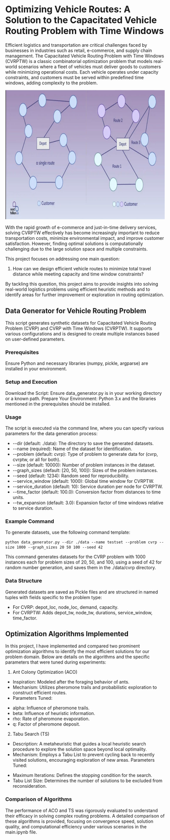 # Optimizing Vehicle Routes: A Solution to the Capacitated Vehicle Routing Problem with Time Windows

Efficient logistics and transportation are critical challenges faced by businesses in industries such as retail, e-commerce, and supply chain management. The Capacitated Vehicle Routing Problem with Time Windows (CVRPTW) is a classic combinatorial optimization problem that models real-world scenarios where a fleet of vehicles must deliver goods to customers while minimizing operational costs. Each vehicle operates under capacity constraints, and customers must be served within predefined time windows, adding complexity to the problem.

![Routing diagram](vroute.png)

With the rapid growth of e-commerce and just-in-time delivery services, solving CVRPTW effectively has become increasingly important to reduce transportation costs, minimize environmental impact, and improve customer satisfaction. However, finding optimal solutions is computationally challenging due to the large solution space and multiple constraints.

This project focuses on addressing one main question:

1. How can we design efficient vehicle routes to minimize total travel distance while meeting capacity and time window constraints?

By tackling this question, this project aims to provide insights into solving real-world logistics problems using efficient heuristic methods and to identify areas for further improvement or exploration in routing optimization.

## Data Generator for Vehicle Routing Problem
This script generates synthetic datasets for Capacitated Vehicle Routing Problem (CVRP) and CVRP with Time Windows (CVRPTW). It supports various configurations and is designed to create multiple instances based on user-defined parameters.

### Prerequisites
Ensure Python and necessary libraries (numpy, pickle, argparse) are installed in your environment.

### Setup and Execution
Download the Script: Ensure data_generator.py is in your working directory or a known path.
Prepare Your Environment: Python 3.x and the libraries mentioned in the prerequisites should be installed.

### Usage
The script is executed via the command line, where you can specify various parameters for the data generation process:

* --dir (default: ./data): The directory to save the generated datasets.
* --name (required): Name of the dataset for identification.
* --problem (default: cvrp): Type of problem to generate data for (cvrp, cvrptw, or all for both).
* --size (default: 10000): Number of problem instances in the dataset.
* --graph_sizes (default: [20, 50, 100]): Sizes of the problem instances.
* --seed (default: 1234): Random seed for reproducibility.
* --service_window (default: 1000): Global time window for CVRPTW.
* --service_duration (default: 10): Service duration per node for CVRPTW.
* --time_factor (default: 100.0): Conversion factor from distances to time units.
* --tw_expansion (default: 3.0): Expansion factor of time windows relative to service duration.

### Example Command
To generate datasets, use the following command template:

    python data_generator.py --dir ./data --name testset --problem cvrp --size 1000 --graph_sizes 20 50 100 --seed 42

This command generates datasets for the CVRP problem with 1000 instances each for problem sizes of 20, 50, and 100, using a seed of 42 for random number generation, and saves them in the ./data/cvrp directory.

### Data Structure
Generated datasets are saved as Pickle files and are structured in named tuples with fields specific to the problem type:

* For CVRP: depot_loc, node_loc, demand, capacity.
* For CVRPTW: Adds depot_tw, node_tw, durations, service_window, time_factor.

## Optimization Algorithms Implemented
In this project, I have implemented and compared two prominent optimization algorithms to identify the most efficient solutions for our problem domain. Below are details on the algorithms and the specific parameters that were tuned during experiments:

1. Ant Colony Optimization (ACO)
- Inspiration: Modeled after the foraging behavior of ants.
- Mechanism: Utilizes pheromone trails and probabilistic exploration to construct efficient routes.
- Parameters Tuned:
* alpha: Influence of pheromone trails.
* beta: Influence of heuristic information.
* rho: Rate of pheromone evaporation.
* q: Factor of pheromone deposit.

2. Tabu Search (TS)
- Description: A metaheuristic that guides a local heuristic search procedure to explore the solution space beyond local optimality.
- Mechanism: Employs a Tabu List to prevent cycling back to recently visited solutions, encouraging exploration of new areas.
Parameters Tuned:
* Maximum Iterations: Defines the stopping condition for the search.
* Tabu List Size: Determines the number of solutions to be excluded from reconsideration.

### Comparison of Algorithms
The performance of ACO and TS was rigorously evaluated to understand their efficacy in solving complex routing problems. A detailed comparison of these algorithms is provided, focusing on convergence speed, solution quality, and computational efficiency under various scenarios in the main.ipynb file.

